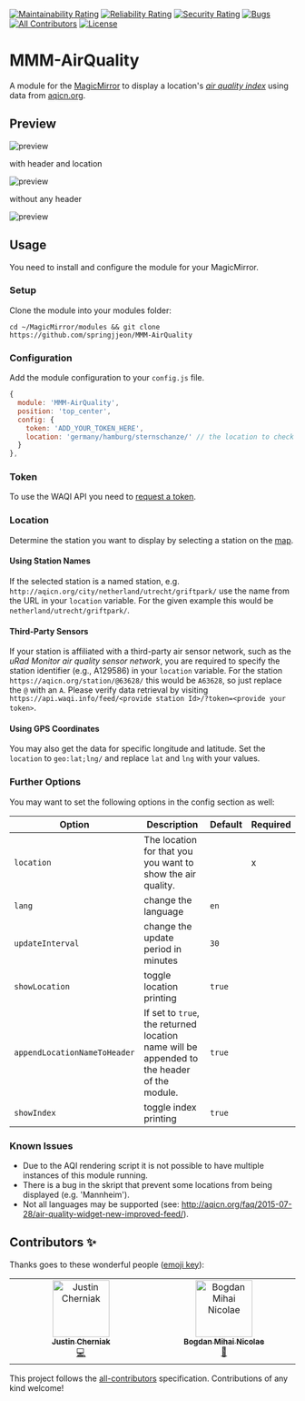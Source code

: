 [![Maintainability Rating](https://sonarcloud.io/api/project_badges/measure?project=CFenner_MMM-AirQuality&metric=sqale_rating)](https://sonarcloud.io/summary/new_code?id=CFenner_MMM-AirQuality)
[![Reliability Rating](https://sonarcloud.io/api/project_badges/measure?project=CFenner_MMM-AirQuality&metric=reliability_rating)](https://sonarcloud.io/summary/new_code?id=CFenner_MMM-AirQuality)
[![Security Rating](https://sonarcloud.io/api/project_badges/measure?project=CFenner_MMM-AirQuality&metric=security_rating)](https://sonarcloud.io/summary/new_code?id=CFenner_MMM-AirQuality)
[![Bugs](https://sonarcloud.io/api/project_badges/measure?project=CFenner_MMM-AirQuality&metric=bugs)](https://sonarcloud.io/summary/new_code?id=CFenner_MMM-AirQuality)
[![All Contributors](https://img.shields.io/github/all-contributors/CFenner/MMM-AirQuality/main)](#contributors-)
[![License](https://img.shields.io/github/license/mashape/apistatus.svg)](https://choosealicense.com/licenses/mit/)

# MMM-AirQuality

A module for the [MagicMirror](https://github.com/MagicMirrorOrg/MagicMirror) to display a location's [*air quality index*](https://en.wikipedia.org/wiki/Air_quality_index) using data from [aqicn.org](http://aqicn.org/here/).

## Preview

![preview](.github/preview-unhealthy.png)

with header and location

![preview](.github/preview-good.png)

without any header

![preview](.github/preview-very-unhealthy.png)

## Usage

You need to install and configure the module for your MagicMirror.

### Setup

Clone the module into your modules folder:

```shell
cd ~/MagicMirror/modules && git clone https://github.com/springjjeon/MMM-AirQuality
```

### Configuration

Add the module configuration to your `config.js` file.

```js
{
  module: 'MMM-AirQuality',
  position: 'top_center',
  config: {
    token: 'ADD_YOUR_TOKEN_HERE',
    location: 'germany/hamburg/sternschanze/' // the location to check the index for
  }
},
```

### Token

To use the WAQI API you need to [request a token](https://aqicn.org/data-platform/token/).

### Location

Determine the station you want to display by selecting a station on the [map](https://aqicn.org/here/).

#### Using Station Names

If the selected station is a named station, e.g. `http://aqicn.org/city/netherland/utrecht/griftpark/` use the name from the URL in your `location` variable. For the given example this would be `netherland/utrecht/griftpark/`.

#### Third-Party Sensors

If your station is affiliated with a third-party air sensor network, such as the *uRad Monitor air quality sensor network*, you are required to specify the station identifier (e.g., A129586) in your `location` variable. For the station `https://aqicn.org/station/@63628/` this would be `A63628`, so just replace the `@` with an `A`.
Please verify data retrieval by visiting `https://api.waqi.info/feed/<provide station Id>/?token=<provide your token>`.

#### Using GPS Coordinates

You may also get the data for specific longitude and latitude. Set the `location` to `geo:lat;lng/` and replace `lat` and `lng` with your values.

### Further Options

You may want to set the following options in the config section as well:

| Option |  Description | Default | Required |
|---|---|---|---|
| `location` | The location for that you you want to show the air quality.|| x |
| `lang` | change the language | `en`||
| `updateInterval` | change the update period in minutes  | `30` ||
| `showLocation` | toggle location printing | `true` ||
| `appendLocationNameToHeader` | If set to `true`, the returned location name will be appended to the header of the module. | `true` ||
| `showIndex` | toggle index printing | `true` ||

### Known Issues

- Due to the AQI rendering script it is not possible to have multiple instances of this module running.
- There is a bug in the skript that prevent some locations from being displayed (e.g. 'Mannheim').
- Not all languages may be supported (see: <http://aqicn.org/faq/2015-07-28/air-quality-widget-new-improved-feed/>).

## Contributors ✨

Thanks goes to these wonderful people ([emoji key](https://allcontributors.org/docs/en/emoji-key)):

<!-- ALL-CONTRIBUTORS-LIST:START - Do not remove or modify this section -->
<!-- prettier-ignore-start -->
<!-- markdownlint-disable -->
<table>
  <tbody>
    <tr>
      <td align="center" valign="top" width="14.28%"><a href="http://www.justin-c.com"><img src="https://avatars.githubusercontent.com/u/1727656?v=4?s=100" width="100px;" alt="Justin Cherniak"/><br /><sub><b>Justin Cherniak</b></sub></a><br /><a href="https://github.com/CFenner/MMM-AirQuality/commits?author=jcherniak" title="Code">💻</a></td>
      <td align="center" valign="top" width="14.28%"><a href="https://bogminic.com"><img src="https://avatars.githubusercontent.com/u/10672395?v=4?s=100" width="100px;" alt="Bogdan Mihai Nicolae"/><br /><sub><b>Bogdan Mihai Nicolae</b></sub></a><br /><a href="https://github.com/CFenner/MMM-AirQuality/commits?author=bogminic" title="Documentation">📖</a></td>
    </tr>
  </tbody>
</table>

<!-- markdownlint-restore -->
<!-- prettier-ignore-end -->

<!-- ALL-CONTRIBUTORS-LIST:END -->

This project follows the [all-contributors](https://github.com/all-contributors/all-contributors) specification. Contributions of any kind welcome!
